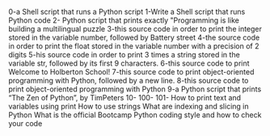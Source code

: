 0-a Shell script that runs a Python script
1-Write a Shell script that runs Python code
2- Python script that prints exactly "Programming is like building a multilingual puzzle
3-this source code in order to print the integer stored in the variable number, followed by Battery street
4-the source code in order to print the float stored in the variable number with a precision of 2 digits
5-his source code in order to print 3 times a string stored in the variable str, followed by its first 9 characters.
6-this source code to print Welcome to Holberton School!
7-this source code to print object-oriented programming with Python, followed by a new line.
8-this source code to print object-oriented programming with Python
9-a Python script that prints “The Zen of Python”, by TimPeters
10-
100-
101-
How to print text and variables using print
How to use strings
What are indexing and slicing in Python
What is the official Bootcamp Python coding style and how to check your code
